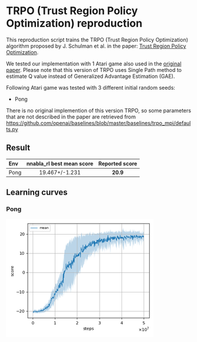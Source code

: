 # TRPO (Trust Region Policy Optimization) reproduction

This reproduction script trains the TRPO (Trust Region Policy Optimization) algorithm proposed by J. Schulman et al. in the paper: [Trust Region Policy Optimization](https://arxiv.org/abs/1502.05477).

We tested our implementation with 1 Atari game also used in the [original paper](https://arxiv.org/pdf/1502.05477.pdf).
Please note that this version of TRPO uses Single Path method to estimate Q value instead of Generalized Advantage Estimation (GAE).

Following Atari game was tested with 3 different initial random seeds:

- Pong

There is no original implemention of this version TRPO, so some parameters that are not described in the paper are retrieved from https://github.com/openai/baselines/blob/master/baselines/trpo_mpi/defaults.py

## Result

|Env|nnabla_rl best mean score|Reported score|
|:---|:---:|:---:|
|Pong|19.467+/-1.231|**20.9**|

## Learning curves

### Pong

![Pong Result](reproduction_results/PongNoFrameskip-v4_results/result.png)

